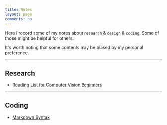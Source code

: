 ```yaml
---
title: Notes
layout: page
comments: no
---
```


Here I record some of my notes about `research` & `design` & `coding`. Some of those might be helpful for others.

It's worth noting that some contents may be biased by my personal preference.


----------

## Research

- [Reading List for Computer Vision Beginners](./computer-vision-reading-list)


----------

## Coding

- [Markdown Syntax](./markdown-syntax)




